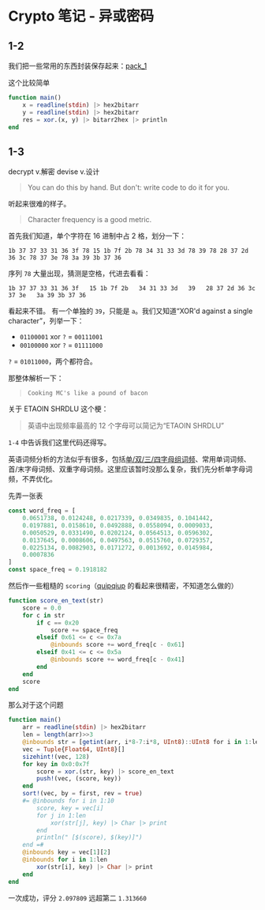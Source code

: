 # Crypto 笔记 - 异或密码
## 1-2
我们把一些常用的东西封装保存起来：[pack_1](pack_1.jl)

这个比较简单
```jl
function main()
	x = readline(stdin) |> hex2bitarr
	y = readline(stdin) |> hex2bitarr
	res = xor.(x, y) |> bitarr2hex |> println
end
```

## 1-3
decrypt v.解密 devise v.设计

> You can do this by hand. But don't: write code to do it for you.

听起来很难的样子。

> Character frequency is a good metric.

首先我们知道，单个字符在 16 进制中占 2 格，划分一下：

`1b 37 37 33 31 36 3f 78 15 1b 7f 2b 78 34 31 33 3d 78 39 78 28 37 2d 36 3c 78 37 3e 78 3a 39 3b 37 36`

序列 `78` 大量出现，猜测是空格，代进去看看：

`1b 37 37 33 31 36 3f   15 1b 7f 2b   34 31 33 3d   39   28 37 2d 36 3c   37 3e   3a 39 3b 37 36`

看起来不错。
有一个单独的 `39`，只能是 `a`。我们又知道“XOR'd against a single character”，列举一下：
* `01100001` xor `?` = `00111001`
* `00100000` xor `?` = `01111000`

`?` = `01011000`，两个都符合。

那整体解析一下：
> `Cooking MC's like a pound of bacon`

关于 ETAOIN SHRDLU 这个梗：
> 英语中出现频率最高的 12 个字母可以简记为“ETAOIN SHRDLU”

`1-4` 中告诉我们这里代码还得写。

英语词频分析的方法似乎有很多，包括[单/双/三/四字母组词频](http://practicalcryptography.com/cryptanalysis/text-characterisation/quadgrams/)、常用单词词频、首/末字母词频、双重字母词频。这里应该暂时没那么复杂，我们先分析单字母词频，不弄优化。

先弄一张表
```jl
const word_freq = [
	0.0651738, 0.0124248, 0.0217339, 0.0349835, 0.1041442,
	0.0197881, 0.0158610, 0.0492888, 0.0558094, 0.0009033,
	0.0050529, 0.0331490, 0.0202124, 0.0564513, 0.0596302,
	0.0137645, 0.0008606, 0.0497563, 0.0515760, 0.0729357,
	0.0225134, 0.0082903, 0.0171272, 0.0013692, 0.0145984,
	0.0007836
]
const space_freq = 0.1918182
```

然后作一些粗糙的 `scoring`（[quipqiup](http://quipqiup.com/) 的看起来很精密，不知道怎么做的）
```jl
function score_en_text(str)
	score = 0.0
	for c in str
		if c == 0x20
			score += space_freq
		elseif 0x61 <= c <= 0x7a
			@inbounds score += word_freq[c - 0x61]
		elseif 0x41 <= c <= 0x5a
			@inbounds score += word_freq[c - 0x41]
		end
	end
	score
end
```

那么对于这个问题
```jl
function main()
	arr = readline(stdin) |> hex2bitarr
	len = length(arr)>>3
	@inbounds str = [getint(arr, i*8-7:i*8, UInt8)::UInt8 for i in 1:len]
	vec = Tuple{Float64, UInt8}[]
	sizehint!(vec, 128)
	for key in 0x0:0x7f
		score = xor.(str, key) |> score_en_text
		push!(vec, (score, key))
	end
	sort!(vec, by = first, rev = true)
	#= @inbounds for i in 1:10
		score, key = vec[i]
		for j in 1:len
			xor(str[j], key) |> Char |> print
		end
		println(" [$(score), $(key)]")
	end =#
	@inbounds key = vec[1][2]
	@inbounds for i in 1:len
		xor(str[i], key) |> Char |> print
	end
end
```

一次成功，评分 `2.097809` 远超第二 `1.313660`

